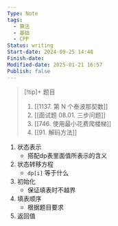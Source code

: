 ```yaml
---
Type: Note
tags: 
  - 算法
  - 基础
  - CPP
Status: writing
Start-date: 2024-09-25 14:48
Finish-date: 
Modified-date: 2025-01-21 16:57
Publish: false
---
```

> [!tip]+ 题目
> 1. [[1137. 第 N 个泰波那契数]]
> 2. [[面试题 08.01. 三步问题]]
> 3. [[746. 使用最小花费爬楼梯]]
> 4. [[91. 解码方法]]



1. 状态表示
	- 搭配dp表里面值所表示的含义
1. 状态转移方程
	- `dp[i]` 等于什么
2. 初始化
	- 保证填表时不越界
3. 填表顺序
	- 根据题目要求
4. 返回值

